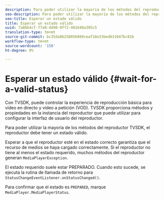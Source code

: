 ```yaml
---
description: Para poder utilizar la mayoría de los métodos del reproductor TVSDK, el reproductor debe tener un estado válido.
seo-description: Para poder utilizar la mayoría de los métodos del reproductor TVSDK, el reproductor debe tener un estado válido.
seo-title: Esperar un estado válido
title: Esperar un estado válido
uuid: 7a86b4cf-f7a0-4d90-9ff2-401640a395c5
translation-type: tm+mt
source-git-commit: bc35da8b258056809ceaf18e33bed631047bc81b
workflow-type: tm+mt
source-wordcount: '158'
ht-degree: 0%

---
```



# Esperar un estado válido {#wait-for-a-valid-status}

Con TVSDK, puede controlar la experiencia de reproducción básica para vídeo en directo y vídeo a petición (VOD). TVSDK proporciona métodos y propiedades en la instancia del reproductor que puede utilizar para configurar la interfaz de usuario del reproductor.

Para poder utilizar la mayoría de los métodos del reproductor TVSDK, el reproductor debe tener un estado válido.

Esperar a que el reproductor esté en el estado correcto garantiza que el recurso de medios se haya cargado correctamente. Si el reproductor no tiene al menos el estado requerido, muchos métodos del reproductor generan `MediaPlayerException`.

El estado requerido suele estar PREPARADO. Cuando esto sucede, se ejecuta la rutina de llamada de retorno para `StatusChangeEventListener.onStatusChanged()`.

Para confirmar que el estado es `PREPARED`, marque `MediaPlayer.MediaPlayerStatus`.